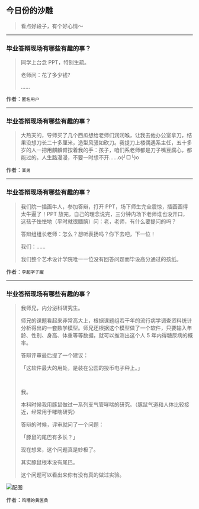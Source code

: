 ## 今日份的沙雕

> 看点好段子，有个好心情～


 
---

### 毕业答辩现场有哪些有趣的事？

> 同学上台念 PPT，特别生疏。
> 
> 老师问：花了多少钱?
> 
> ……


作者：`匿名用户`

---

### 毕业答辩现场有哪些有趣的事？

> 大热天的，导师买了几个西瓜想给老师们润润喉，让我去他办公室拿刀，结果没想刀长二十多厘米，造型风骚如砍刀。我提刀上楼偶遇系主任，五十多岁的人一把用麒麟臂按着我的手：孩子，咱们系老师都是刀子嘴豆腐心，都能过的。人生路漫漫，不要一时想不开……o(╯□╰)o


作者：`某男`

---

### 毕业答辩现场有哪些有趣的事？

> 我们院一插画牛人，参加答辩，打开 PPT，场下师生完全震惊，插画画得太牛逼了！PPT 放完，自己的理念说完，三分钟内场下老师谁也没开口，这孩子怯怯地（平时就很腼腆）问：老，老师，有什么要提问的吗？
> 
> 答辩组组长老师：怎么？想听表扬吗？你下去吧，下一位！
> 
> 我们：……
> 
> 我们整个艺术设计学院唯一一位没有回答问题而毕设高分通过的孩纸。


作者：`李超字子躍`

---

### 毕业答辩现场有哪些有趣的事？

> 我师兄，内分泌科研究生。
> 
> 师兄的课题看起来非常高大上，根据课题组若干年的流行病学调查资料统计分析得出的一套数学模型。师兄还根据这个模型做了一个软件，只要输入年龄、性别、身高、体重等等数据，就可以推测出这个人 5 年内得糖尿病的概率。
> 
> 答辩评审最后提了一个建议：
> 
> 「这软件最大的用处，是装在公园的投币电子秤上。」
> 
>  
> 
> 我。
> 
> 本科时候我用豚鼠做过一系列支气管哮喘的研究。（豚鼠气道和人体比较接近，经常用于哮喘研究）
> 
> 答辩的时候，评审就问了一个问题：
> 
> 「豚鼠的尾巴有多长？」
> 
> 现在想来，这个问题真是妙极了。
> 
> 其实豚鼠根本没有尾巴。
> 
> 这个问题可以看出来你有没有真的做过实验。



![配图](http://pic1.zhimg.com/70/v2-5d15ffe2a96715e9294db5cfd7acc9b0_b.jpg)


作者：`鸡糟的黄医桑`